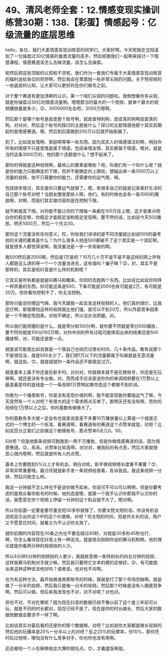 # 49、清风老师全套：12.情感变现实操训练营30期：138.【彩蛋】情感起号：亿级流量的底层思维

hello，各位，我们大麦情感变现训练营的同学们，大家好啊。今天呢我在沈阳请到了一位操盘过30亿情感的垂类流量的高手。然后呢跟我们一起啊来探讨一下情感课程，情感赛道该怎么去做流量，该怎么去操盘。

呃然后把这些顶层的认知和干货呢，我们作为一套我们专属于大麦情感变现训练营的福利送给各位的同学啊，然后我会在里面抛一些非常尖锐的问题。关于短视频的一些底层的认知，让大家可以更好的在你们做号之前。

对于整个赛道有更加清晰的认识。第一个咱们尖锐的问题哈，我倒想看你多尖锐，就是你操盘过30亿的情感流量啊。嗯嗯那当时最大的一个视频，就单个最大的视频播放量是多少。😊，3000000左右吧，3000万嗯啊。

然后那个是哪个账号是皮皮那个账号啊，就皮皮特别狗，皮皮真的狗啊皮皮真的狗。对对对，然后这个账号的探讨的主题是什么？探讨的主题情感他那个其实前期起的是情感赛道。嗯，然后到后面做到200万以后就开始拓展了。

到了，比如说友情啊、家庭啊等等一些东西。因为其实人的情感很泛的啊，明白你所有的情感不只是爱情是属于情感，包括亲情友情，其实都属于情感。嗯对。就是当时这条3000万的，他的那个选题是什么？想不起来了。

那你的得就是这种视频啊，最核心的要素是哪些？呃，叫我们有一个叫什么呢？就是你的能力只能确定的下限，但并不能确定的上限呃，想碰出来一条1000万以上流量的视频，他不只需要你的能力，还需要你的运气嗯，啊。

包括很多情况，其实是你只要运气就够了。嗯，有很多自己的就是记录美好生活的自己那个账号对吧？当朋友圈发那些人啊，他们。有的时候也会有一条1000的播放啊，对啊，而我们其实做内容的是在控制下限。

就不断提高下限。对你能不能让你的下限每一条都在100万往上嗯，这才是重点明白你的稳定嘛，你稳定才能稳定涨粉稳定变现啊，要不然的话，比如说今天500播放，明天1000万，然后一个月又00。

那你这个流量没有任何意义，哎，你给我们讲讲的是不同流量就比如说500的最考验的关键的要素是什么？为什么很多人他连500都破不了这个其实是一个误区啊，就是很多人都觉得说啊，我流量池是一步一步突破的啊。

我500然后是2000啊，然后是1万是吧？10万几十万不是不是不是这样的网上所有人都是这么讲的呀一个一个流量池进去，这有错吗？骗子嘛？😊，对，其实不是那样的，其实是呃抖音是什么样的机制呢？

它其实是所有都是就是叫赛马和概率。你同时去跑两个东西。比如说比如说你同样一样质量的东西，你可能这条是500，下条可能是2000也有可能是2万，有可能是20万。但你看你控制不了，你无法控制。

那你只能说你搏运气嘛，我今天跟我一起去发这样视频的人，他们真的很烂，比我还烂啊，那我哪怕这样的视频我比他们强，我可以不到20万，所以外部竞争因素是一个不确定性因素。对他不确定，所以没办法把握。对。

所以我们能把握的是什么，就是零分和100分啊，就你要不然就是零分500播放，要不然你就是100分100万啊，对你中间的所有过程可能体现出来的结果还是500播放啊，对，可能还是那一点。

就是说可能我比如说我是一个我自己也经历过很长时间，几十条作品，敢有说那个不是很恰当，就是500太少了，我们把1万以下的流量都属于叫做就是无意流量啊，就这些。😊，就是就就你一条作品还不能稳定过万。

就是基本上属于你还是在新手村。对对对，你就根本就不是在做账号，你还是在玩嘛啊，就还是没有专业做。对，而而成手应该是说你你的单调视频要在1万赞以上最差最差你的底线是一个一条视频1万赞啊如果你连这个都做不到的话。

你做为一个锤类账号，你是没有变现价值的啊，能不能变现能你要碰运气了嘛，今天突然有一个人对吧？有很大的这个需求两点买单了，那明天还有没有啊，而你的视频在1万赞以上之后，你的基数有做够大了。

你的基数有多大就一定会有也就是说是差不多要10万播放量以上算是一个就是正式的一个博主的一个标准，看赛道啊，看赛道有的赛道这个点赞率就低，对吧？比如说百分之我们之前做这个剧情账号，那点赞率0点几0。50。

5对吧？但是他那条视频可跑跑到一两千万播放，但是你做情感赛道的话，因为情感赛道。😊，系系。点赞率比较高啊，对对对，被我玩的有点恶，然后大家就很恶心很内卷啊，然后就是所有人的点赞。

基本上你要跑到5%以上才有机会。明白对呃，新手做视频嗯长度重不重要？😊，非常非常重要哦，最讨厌就是新手发一条视频给我看，告诉我说。我这条视频一分钟，然后问我怎么样。

我说一分钟就不怎么样也不是说你做不起来，你说可不可以可以啊啊，但是你要考虑的是观众看你账号的时候，他的态度嗯，就第一个我不认识你那我不认识你的话，我愿意在你个视频上停留一分钟的这个机会就不大了。嗯对啊。

所以你前面一定要是要尽量去短30多秒就够了，你要太短太短的话，你没有机会说呃显示出你这个IP的这个价值嘛，对吧？你太短的时间，但是你太长的话，用户又不愿意花时间，就看又为不认识你太熟了。

就你前期的内容现在30条之内也不要去超过40秒，对就是30多秒45秒也行，啊，你怎么看待现在抖音上有一种说法。就是结合刚刚你说的赛马机制嘛。他的理论就是你看两分钟的视频拍的人少。

所以4分钟5分钟的视频拍的人更少，我就故意做一条特别长的四五分钟的视频，这样我赛马机制对手就少嘛。然后我只要把它文本的模的足够好。😊，有可能跑出来这种这种说法他对吗？或者说。也对也不对啊。

也为有这种方法，最开始做谁爽那账号的时候，我就是打了那个市场空缺啊，就是做了一分半的视频，然后我只是做一分半的视频，然后那个时候是没有人跟我竞争啊，然后可以做。但后来我发现也不对，对不对呢？对也对。

但也不对，不对在哪呢？因为现在抖音的数据已经不像以前了这个是三年前可以玩，就是不同的时长都对，现在已经不是了，现在是你的时长越长，然后大家的数据他数据会要求不一样了啊。

比如说其实对最后看的还是你的那个数据嘛，对吧？比如说你大家都是做长视频的然后他的玩播率是25%一分半以上的对吧？反之25%的玩摩率，你10%，那你凭时玩过他呀，哪怕没有什么竞争对手，你也你也没有用啊。

还会被他一个人吃掉嘛他会大爆你就吃点。😊，才羹盛饭嘛是。